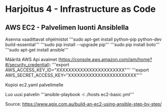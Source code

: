 # Harjoitus 4 - Infrastructure as Code
## AWS EC2 - Palvelimen luonti Ansiblella
Asenna vaadittavat ohjelmistot
'''sudo apt-get install python-pip python-dev build-essential'''
'''sudo pip install --upgrade pip'''
'''sudo pip install boto'''
'''sudo apt-get install ansible'''

Määritä AWS Api avaimet (https://console.aws.amazon.com/iam/home?#/security_credential):
'''export AWS_ACCESS_KEY_ID="XXXXXXXXXXXXXXXXXXXXXXX"'''
'''export AWS_SECRET_ACCESS_KEY="XXXXXXXXXXXXXXXXXXXXXXX"'''

Kopioi ec2.yaml palvelimelle

Luo uusi palvelin
'''ansible-playbook -i ./hosts ec2-basic.yml'''

Source: https://www.agix.com.au/build-an-ec2-using-ansible-step-by-step/